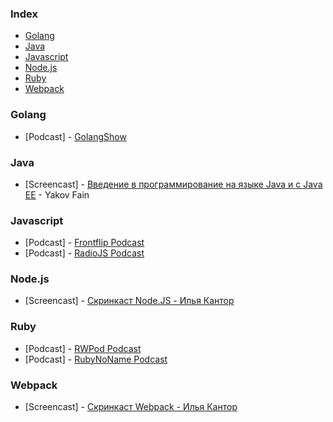### Index

* [Golang](#golang)
* [Java](#java)
* [Javascript](#javascript)
* [Node.js](#nodejs)
* [Ruby](#ruby)
* [Webpack](#webpack)


### Golang

* [Podcast] - [GolangShow](https://golangshow.com)


### Java

* [Screencast] - [Введение в программирование на языке Java и с Java EE](https://www.youtube.com/playlist?list=PLkKunJj_bZefB1_hhS68092rbF4HFtKjW) - Yakov Fain


### Javascript

* [Podcast] - [Frontflip Podcast](http://frontflip.me)
* [Podcast] - [RadioJS Podcast](http://radiojs.ru)


### Node.js

* [Screencast] - [Скринкаст Node.JS - Илья Кантор](https://learn.javascript.ru/screencast/nodejs)


### Ruby

* [Podcast] - [RWPod Podcast](http://rwpod.com)
* [Podcast] - [RubyNoName Podcast](http://rubynoname.ru)


### Webpack

* [Screencast] - [Скринкаст Webpack - Илья Кантор](https://learn.javascript.ru/screencast/webpack)
